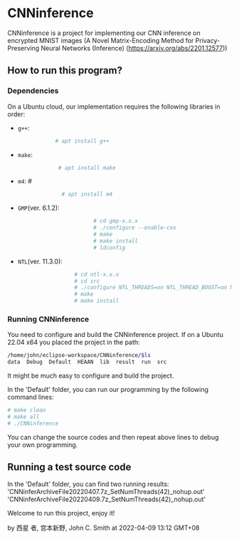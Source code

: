 # CNNinference

CNNinference is a project for implementing our CNN inference on  encrypted MNIST images (A Novel Matrix-Encoding Method for Privacy-Preserving Neural Networks (Inference) (https://arxiv.org/abs/2201.12577))

## How to run this program? 

### Dependencies

On a Ubuntu cloud, our implementation requires the following libraries in order:
* `g++`:      
```sh
               # apt install g++ 
```

* `make`:       
```sh
                # apt install make
```

* `m4`: #        
```sh
                 # apt install m4
```

* `GMP`(ver. 6.1.2):      
```sh
                           # cd gmp-x.x.x  
                           # ./configure --enable-cxx  
                           # make
                           # make install
                           # ldconfig
```

* `NTL`(ver. 11.3.0): 
```sh
                     # cd ntl-x.x.x
                     # cd src
                     # ./configure NTL_THREADS=on NTL_THREAD_BOOST=on NTL_EXCEPTIONS=on
                     # make
                     # make install
```

### Running CNNinference 

You need to configure and build the CNNinference project. If on a Ubuntu 22.04 x64 you placed the project in the path:
```sh
/home/john/eclipse-workspace/CNNinference/$ls
data  Debug  Default  HEAAN  lib  result  run  src
```
It might be much easy to configure and build the project.  

In the 'Default' folder, you can run our programming by the following command lines:

```sh
# make clean
# make all
# ./CNNinference
``` 

You can change the source codes and then repeat above lines to debug your own programming.

## Running a test source code

In the 'Default' folder, you can find two running results: 
'CNNinferArchiveFile20220407.7z_SetNumThreads(42)_nohup.out'
'CNNinferArchiveFile20220409.7z_SetNumThreads(42)_nohup.out'


Welcome to run this project, enjoy it!

by 西星 者, 宫本新野, John C. Smith
at 2022-04-09 13:12 GMT+08
